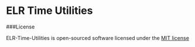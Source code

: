 # ELR Time Utilities

###License

ELR-Time-Utilities is open-sourced software licensed under the [MIT license](http://opensource.org/licenses/MIT)